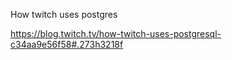 How twitch uses postgres

https://blog.twitch.tv/how-twitch-uses-postgresql-c34aa9e56f58#.273h3218f
